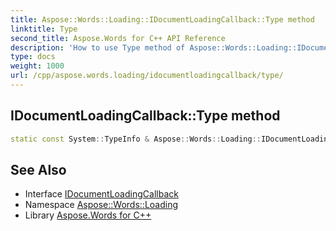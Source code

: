 ```yaml
---
title: Aspose::Words::Loading::IDocumentLoadingCallback::Type method
linktitle: Type
second_title: Aspose.Words for C++ API Reference
description: 'How to use Type method of Aspose::Words::Loading::IDocumentLoadingCallback class in C++.'
type: docs
weight: 1000
url: /cpp/aspose.words.loading/idocumentloadingcallback/type/
---
```

## IDocumentLoadingCallback::Type method




```cpp
static const System::TypeInfo & Aspose::Words::Loading::IDocumentLoadingCallback::Type()
```

## See Also

* Interface [IDocumentLoadingCallback](../)
* Namespace [Aspose::Words::Loading](../../)
* Library [Aspose.Words for C++](../../../)
